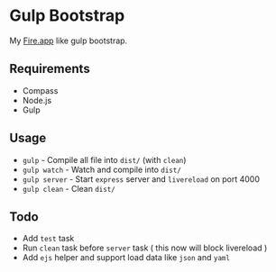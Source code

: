 Gulp Bootstrap
==============

My [Fire.app](http://fireapp.kkbox.com) like gulp bootstrap.

Requirements
---

* Compass
* Node.js
* Gulp

Usage
---

* `gulp` - Compile all file into `dist/` (with `clean`)
* `gulp watch` - Watch and compile into `dist/`
* `gulp server` - Start `express` server and `livereload` on port 4000
* `gulp clean` - Clean `dist/`

Todo
---

* Add `test` task
* Run `clean` task before `server` task ( this now will block livereload )
* Add `ejs` helper and support load data like `json` and `yaml`
